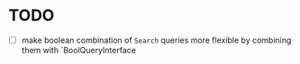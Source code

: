 # TODO
 - [ ] make boolean combination of `Search` queries more flexible by combining them with `BoolQueryInterface
